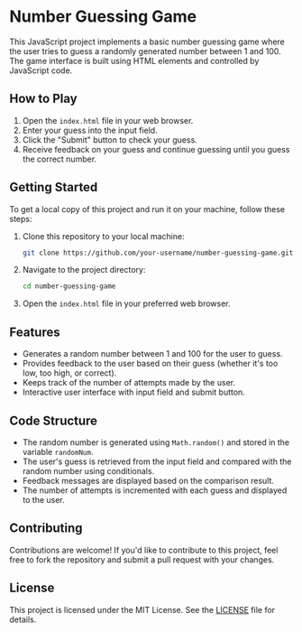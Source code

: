 # Number Guessing Game

This JavaScript project implements a basic number guessing game where the user tries to guess a randomly generated number between 1 and 100. The game interface is built using HTML elements and controlled by JavaScript code.

## How to Play

1. Open the `index.html` file in your web browser.
2. Enter your guess into the input field.
3. Click the "Submit" button to check your guess.
4. Receive feedback on your guess and continue guessing until you guess the correct number.

## Getting Started

To get a local copy of this project and run it on your machine, follow these steps:

1. Clone this repository to your local machine:

   ```bash
   git clone https://github.com/your-username/number-guessing-game.git
   ```

2. Navigate to the project directory:

   ```bash
   cd number-guessing-game
   ```

3. Open the `index.html` file in your preferred web browser.

## Features

- Generates a random number between 1 and 100 for the user to guess.
- Provides feedback to the user based on their guess (whether it's too low, too high, or correct).
- Keeps track of the number of attempts made by the user.
- Interactive user interface with input field and submit button.

## Code Structure

- The random number is generated using `Math.random()` and stored in the variable `randomNum`.
- The user's guess is retrieved from the input field and compared with the random number using conditionals.
- Feedback messages are displayed based on the comparison result.
- The number of attempts is incremented with each guess and displayed to the user.

## Contributing

Contributions are welcome! If you'd like to contribute to this project, feel free to fork the repository and submit a pull request with your changes.

## License

This project is licensed under the MIT License. See the [LICENSE](LICENSE) file for details.
